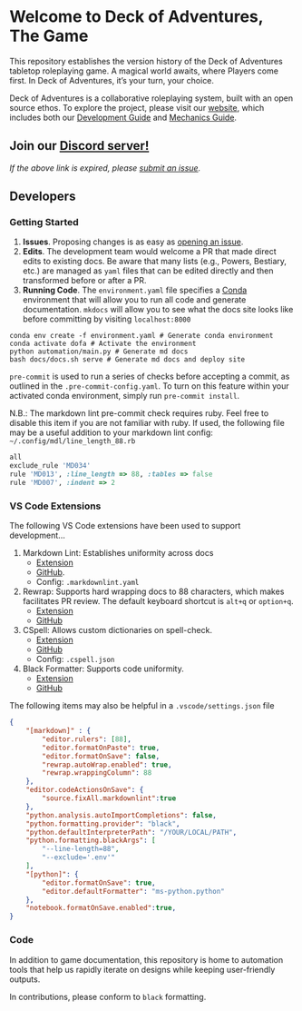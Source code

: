 # Welcome to Deck of Adventures, The Game

This repository establishes the version history of the Deck of Adventures tabletop
roleplaying game. A magical world awaits, where Players come first. In Deck of
Adventures, it’s your turn, your choice.

Deck of Adventures is a collaborative roleplaying system, built with an open source
ethos. To explore the project, please visit our
[website](https://deckofadventures.github.io/TheGame/), which includes both our
[Development Guide](https://deckofadventures.github.io/TheGame/1.0/2_Development/02_Design_Document/)
and [Mechanics Guide](https://deckofadventures.github.io/TheGame/1.0/1_Mechanics/01_PlayerGuide_Full/).

## Join our [Discord server!](https://discord.gg/dk6RfWgPHF)

*If the above link is expired, please
[submit an issue](https://github.com/DeckofAdventures/TheGame/issues/new?assignees=&labels=bug&template=bug_report.md&title=Expired%20Discord%20Link!).*

## Developers

### Getting Started

1. **Issues**. Proposing changes is as easy as [opening an issue](https://github.com/DeckofAdventures/TheGame/issues/new/choose).
2. **Edits**. The development team would welcome a PR that made direct edits to existing
   docs. Be aware that many lists (e.g., Powers, Bestiary, etc.) are managed as `yaml`
   files that can be edited directly and then transformed before or after a PR.
3. **Running Code**. The `environment.yaml` file specifies a
   [Conda](https://docs.conda.io/en/latest/) environment that will allow you to run all
   code and generate documentation. `mkdocs` will allow you to see what the docs site
   looks like before committing by visiting `localhost:8000`

```console
conda env create -f environment.yaml # Generate conda environment
conda activate dofa # Activate the environment
python automation/main.py # Generate md docs
bash docs/docs.sh serve # Generate md docs and deploy site
```

`pre-commit` is used to run a series of checks before accepting a commit, as outlined in
the `.pre-commit-config.yaml`. To turn on this feature within your activated conda
environment, simply run `pre-commit install`.

N.B.: The markdown lint pre-commit check requires ruby. Feel free to disable this item
if you are not familiar with ruby. If used, the following file may be a useful addition
to your markdown lint config: `~/.config/mdl/line_length_88.rb`

```ruby
all
exclude_rule 'MD034'
rule 'MD013', :line_length => 88, :tables => false
rule 'MD007', :indent => 2
```

### VS Code Extensions

The following VS Code extensions have been used to support development...

1. Markdown Lint: Establishes uniformity across docs
    - [Extension](https://marketplace.visualstudio.com/items?itemName=DavidAnson.vscode-markdownlint)
    - [GitHub](https://github.com/DavidAnson/markdownlint).
    - Config: `.markdownlint.yaml`
2. Rewrap: Supports hard wrapping docs to 88 characters, which makes facilitates PR
    review. The default keyboard shortcut is `alt+q` or `option+q`.
    - [Extension](https://marketplace.visualstudio.com/items?itemName=stkb.rewrap)
    - [GitHub](https://github.com/stkb/Rewrap/)
3. CSpell: Allows custom dictionaries on spell-check.
    - [Extension](https://marketplace.visualstudio.com/items?itemName=streetsidesoftware.code-spell-checker)
    - [GitHub](https://github.com/streetsidesoftware/vscode-spell-checker)
    - Config: `.cspell.json`
4. Black Formatter: Supports code uniformity.
    - [Extension](https://marketplace.visualstudio.com/items?itemName=ms-python.black-formatter)
    - [GitHub](https://github.com/microsoft/vscode-black-formatter)

The following items may also be helpful in a `.vscode/settings.json` file

```json
{
    "[markdown]" : {
        "editor.rulers": [88],
        "editor.formatOnPaste": true,
        "editor.formatOnSave": false,
        "rewrap.autoWrap.enabled": true,
        "rewrap.wrappingColumn": 88
    },
    "editor.codeActionsOnSave": {
        "source.fixAll.markdownlint":true
    },
    "python.analysis.autoImportCompletions": false,
    "python.formatting.provider": "black",
    "python.defaultInterpreterPath": "/YOUR/LOCAL/PATH",
    "python.formatting.blackArgs": [
        "--line-length=88",
        "--exclude='.env'"
    ],
    "[python]": {
        "editor.formatOnSave": true,
        "editor.defaultFormatter": "ms-python.python"
    },
    "notebook.formatOnSave.enabled":true,
}
```

### Code

In addition to game documentation, this repository is home to automation tools that
help us rapidly iterate on designs while keeping user-friendly outputs.

In contributions, please conform to `black` formatting.
